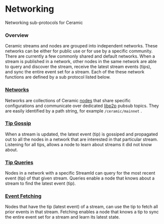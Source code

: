 # Networking

Networking sub-protocols for Ceramic

### Overview

Ceramic streams and nodes are grouped into independent networks. These networks can be either for public use or for use by a specific community. There are currently a few commonly shared and default networks. When a stream is published in a network, other nodes in the same network are able to query and discover the stream, receive the latest stream events (tips), and sync the entire event set for a stream. Each of the these network functions are defined by a sub protocol listed below.

### [Networks](networks.md)

Networks are collections of Ceramic [nodes](../nodes.md) that share specific configurations and communicate over dedicated [libp2p](https://libp2p.io/) pubsub topics. They are easily identified by a path string, for example `/ceramic/mainnet` .

### [Tip Gossip](tip-gossip.md)

When a stream is updated, the latest event (tip) is gossiped and propagated out to all the nodes in a network that are interested in that particular stream. Listening for all tips, allows a node to learn about streams it did not know about. 

### [Tip Queries](tip-queries.md)

Nodes in a network with a specific StreamId can query for the most recent event (tip) of that given stream. Queries enable a node that knows about a stream to find the latest event (tip). 

### [Event Fetching](event-fetching.md)

Nodes that have the tip (latest event) of a stream, can use the tip to fetch all prior events in that stream.  Fetching enables a node that knows a tip to sync the entire event set for a stream and learn its latest state. 
